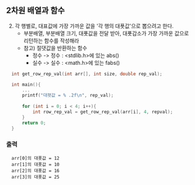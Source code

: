 ## 2차원 배열과 함수

2. 각 행별로, 대표값에 가장 가까운 값을 '각 행의 대푯값'으로 뽑으려고 한다. 
   - 부분배열, 부분배열 크기, 대푯값을 전달 받아, 대푯갑소가 가장 가까운 값으로 리턴하는 함수를 작성해라 
   - 참고) 절댓값을 반환하는 함수
      - 정수 -> 정수 : <stdlib.h>에 있는 abs()
      - 실수 -> 실수 : <math.h>에 있는 fabs()


  ~~~c
    int get_row_rep_val(int arr[], int size, double rep_val);
  ~~~


  ~~~c
    int main(){
        ...
        printf("대폇값 = % .2f\n", rep_val);
        
        for (int i = 0; i < 4; i++){
            int row_rep_val = get_row_rep_val(arr[i], 4, repval);
        }
        return 0;
    }
  ~~~

### 출력
  ~~~
    arr[0]의 대푯값 = 12
    arr[1]의 대푯값 = 10
    arr[2]의 대푯값 = 16
    arr[3]의 대푯값 = 25
  ~~~

